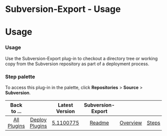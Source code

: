
Subversion-Export - Usage
=========================

# Usage



### Usage




 


Use the Subversion-Export plug-in to checkout a directory tree or working copy from the Subversion 
repository as part of a deployment process.



### **Step palette**


To access this plug-in in the palette, click 
**Repositories** > **Source** > **Subversion**.




|Back to ...||Latest Version|Subversion-Export ||||
| :---: | :---: | :---: | :---: | :---: | :---: | :---: |
|[All Plugins](../../index.md)|[Deploy Plugins](../README.md)|[5.1100775](https://raw.githubusercontent.com/UrbanCode/IBM-UCD-PLUGINS/main/files/Subversion-export/Subversion-export-5.1100775.zip)|[Readme](README.md)|[Overview](overview.md)|[Steps](steps.md)|[Downloads](downloads.md)|
